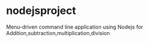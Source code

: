 # nodejsproject
Menu-driven command line application using Nodejs for Addition,subtraction,multiplication,division
